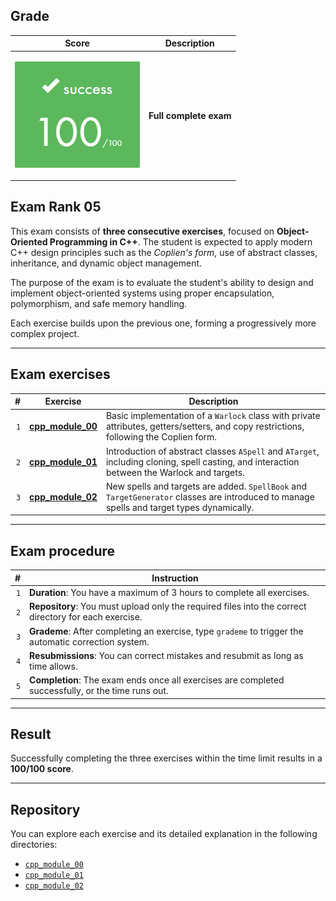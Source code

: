 ## Grade

| **Score**           | **Description**     |
|-----------------------|---------------|
| <p align="center"><img width="200px" alt="170px" src="./img/Score_100.png"></p> | **Full complete exam** |


## Exam Rank 05

This exam consists of **three consecutive exercises**, focused on **Object-Oriented Programming in C++**. The student is expected to apply modern C++ design principles such as the *Coplien's form*, use of abstract classes, inheritance, and dynamic object management.

The purpose of the exam is to evaluate the student's ability to design and implement object-oriented systems using proper encapsulation, polymorphism, and safe memory handling.

Each exercise builds upon the previous one, forming a progressively more complex project.

---

## Exam exercises

| **#** | **Exercise**                             | **Description** |
|------:|------------------------------------------|-----------------|
| `1`  | [**cpp_module_00**](./cpp_module_00/README.md) | Basic implementation of a `Warlock` class with private attributes, getters/setters, and copy restrictions, following the Coplien form. |
| `2`  | [**cpp_module_01**](./cpp_module_01/README.md) | Introduction of abstract classes `ASpell` and `ATarget`, including cloning, spell casting, and interaction between the Warlock and targets. |
| `3`  | [**cpp_module_02**](./cpp_module_02/README.md) | New spells and targets are added. `SpellBook` and `TargetGenerator` classes are introduced to manage spells and target types dynamically. |

---

## Exam procedure

| **#** | **Instruction** |
|------:|------------------|
| `1`  | **Duration**: You have a maximum of 3 hours to complete all exercises. |
| `2`  | **Repository**: You must upload only the required files into the correct directory for each exercise. |
| `3`  | **Grademe**: After completing an exercise, type `grademe` to trigger the automatic correction system. |
| `4`  | **Resubmissions**: You can correct mistakes and resubmit as long as time allows. |
| `5`  | **Completion**: The exam ends once all exercises are completed successfully, or the time runs out. |

---

## Result

Successfully completing the three exercises within the time limit results in a **100/100 score**.

---

## Repository

You can explore each exercise and its detailed explanation in the following directories:

- [`cpp_module_00`](./cpp_module_00/)
- [`cpp_module_01`](./cpp_module_01/)
- [`cpp_module_02`](./cpp_module_02/)